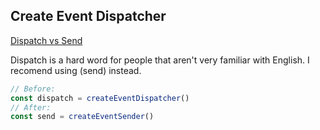 ## Create Event Dispatcher

[Dispatch vs Send][dispatch-vs-send]

Dispatch is a hard word for people that aren't very familiar with English. I recomend using (send) instead.

```js
// Before:
const dispatch = createEventDispatcher()
// After:
const send = createEventSender()
```

[dispatch-vs-send]: https://www.google.com/search?q=Dispatch+vs+Send&sxsrf=APq-WBs6rDxP8TQ_yMwxlTwCnV4eAsxGJQ%3A1643392810280&ei=Ki_0YYDHEOSDjLsPpd23sAE&ved=0ahUKEwiAhLulg9X1AhXkAWMBHaXuDRYQ4dUDCA4&uact=5&oq=Dispatch+vs+Send&gs_lcp=Cgdnd3Mtd2l6EAMyBggjECcQEzoHCAAQRxCwAzoHCCMQ6gIQJzoECAAQR0oECEEYAEoECEYYAFDmAVieM2CNPWgCcAN4AIAB3AGIAagDkgEDMi0ymAEAoAEBsAEKyAECwAEB&sclient=gws-wiz
